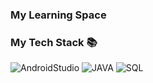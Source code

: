 ### My Learning Space

<!--
**moi-sohyeon/moi-sohyeon** is a ✨ _special_ ✨ repository because its `README.md` (this file) appears on your GitHub profile.

Here are some ideas to get you started:

- 🔭 I’m currently working on ...
- 🌱 I’m currently learning ...
- 👯 I’m looking to collaborate on ...
- 🤔 I’m looking for help with ...
- 💬 Ask me about ...
- 📫 How to reach me: ...
- 😄 Pronouns: ...
- ⚡ Fun fact: ...
-->

### My Tech Stack 📚

<img alt ="AndroidStudio" src
="https://img.shields.io/badge/Android%20Studio-3DDC84.svg?&style=for-the-badge&logo=Android%20Studio&logoColor=white"/>
<img alt ="JAVA" src
="https://img.shields.io/badge/Java-007396.svg?&style=for-the-badge&logo=Java&logoColor=white"/>
<img alt ="SQL" src
="https://img.shields.io/badge/Oracle%20SQL-F80000.svg?&style=for-the-badge&logo=Oracle&logoColor=white"/>

